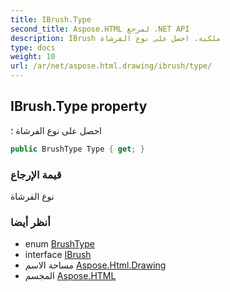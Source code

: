 ```yaml
---
title: IBrush.Type
second_title: Aspose.HTML لمرجع .NET API
description: IBrush ملكية. احصل على نوع الفرشاة 
type: docs
weight: 10
url: /ar/net/aspose.html.drawing/ibrush/type/
---
```

## IBrush.Type property

احصل على نوع الفرشاة ؛

```csharp
public BrushType Type { get; }
```

### قيمة الإرجاع

نوع الفرشاة

### أنظر أيضا

* enum [BrushType](../../brushtype/)
* interface [IBrush](../)
* مساحة الاسم [Aspose.Html.Drawing](../../ibrush/)
* المجسم [Aspose.HTML](../../../)


